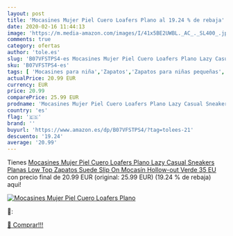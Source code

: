 ```yaml
---
layout: post
title: 'Mocasines Mujer Piel Cuero Loafers Plano al 19.24 % de rebaja'
date: 2020-02-16 11:44:13
image: 'https://m.media-amazon.com/images/I/41x5BE2UWBL._AC_._SL400_.jpg'
comments: true
category: ofertas
author: 'tole.es'
slug: 'B07VFSTPS4-es Mocasines Mujer Piel Cuero Loafers Plano Lazy Casual...'
sku: 'B07VFSTPS4-es'
tags: [ 'Mocasines para niña','Zapatos','Zapatos para niñas pequeñas','Zapatos y complementos','zapatos', ]
actualPrice: 20.99 EUR
currency: EUR
price: 20.99
comparePrice: 25.99 EUR
prodname: 'Mocasines Mujer Piel Cuero Loafers Plano Lazy Casual Sneakers Planas Low Top Zapatos Suede Slip On Mocasín Hollow-out Verde 35 EU'
country: 'es'
flag: '🇪🇸'
brand: ''
buyurl: 'https://www.amazon.es/dp/B07VFSTPS4/?tag=tolees-21'
descuento: '19.24'
average: '20.99'
---
```


Tienes [Mocasines Mujer Piel Cuero Loafers Plano Lazy Casual Sneakers Planas Low Top Zapatos Suede Slip On Mocasín Hollow-out Verde 35 EU](https://www.amazon.es/dp/B07VFSTPS4/?tag=tolees-21) con precio final de  20.99 EUR (original: 25.99 EUR) (19.24 %  de rebaja) aqui!

[![Mocasines Mujer Piel Cuero Loafers Plano](https://m.media-amazon.com/images/I/41x5BE2UWBL._AC_._SL400_.jpg)](https://www.amazon.es/dp/B07VFSTPS4/?tag=tolees-21)

🔎:


[🛒 Comprar!!!](https://www.amazon.es/dp/B07VFSTPS4/?tag=tolees-21)

